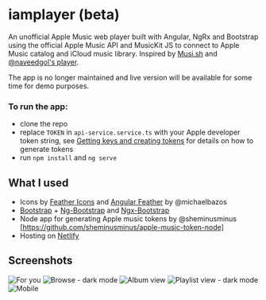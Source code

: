 # iamplayer (beta)

An unofficial Apple Music web player built with Angular, NgRx and Bootstrap using the official Apple Music API and MusicKit JS to connect to Apple Music catalog and iCloud music library. Inspired by [Musi.sh](https://musi.sh/) and [@naveedgol's player](https://github.com/naveedgol/music-web-player).

The app is no longer maintained and live version will be available for some time for demo purposes.

### To run the app:
- clone the repo
- replace `TOKEN` in `api-service.service.ts` with your Apple developer token string, see [Getting keys and creating tokens](https://developer.apple.com/documentation/applemusicapi/getting_keys_and_creating_tokens) for details on how to generate tokens
- run `npm install` and `ng serve`

## What I used

- Icons by [Feather Icons](https://feathericons.com) and [Angular Feather](https://github.com/michaelbazos/angular-feather) by @michaelbazos
- [Bootstrap](https://getbootstrap.com) + [Ng-Bootstrap](https://ng-bootstrap.github.io/#/home) and [Ngx-Bootstrap](https://valor-software.com/ngx-bootstrap/#/)
- Node app for generating Apple music tokens by @sheminusminus [https://github.com/sheminusminus/apple-music-token-node]
- Hosting on [Netlify](https://netlify.com)

## Screenshots

![For you](https://imgur.com/l1LuRLM.png)
![Browse - dark mode](https://imgur.com/Nfyg7PJ.png)
![Album view](https://i.imgur.com/rhzzOq0.png)
![Playlist view - dark mode](https://i.imgur.com/od7eD3C.png)
![Mobile](https://i.imgur.com/shkU5oK.png)

